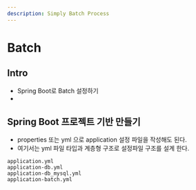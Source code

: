 ```yaml
---
description: Simply Batch Process
---
```


# Batch

## Intro

- Spring Boot로 Batch 설정하기
-

## Spring Boot 프로젝트 기반 만들기

- properties 또는 yml 으로 application 설정 파일을 작성해도 된다.
- 여기서는 yml 파일 타입과 계층형 구조로 설정파일 구조를 설계 한다.

```text
application.yml
application-db.yml
application-db_mysql.yml
application-batch.yml
```
